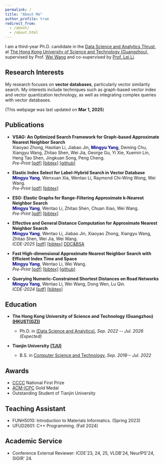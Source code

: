 ```yaml
---
permalink: /
title: "About Me"
author_profile: true
redirect_from: 
  - /about/
  - /about.html
---
```

I am a third-year Ph.D. candidate in the [Data Science and Analytics Thrust](https://dsa.hkust-gz.edu.cn), at [The Hong Kong University of Science and Technology (Guangzhou)](https://www.hkust-gz.edu.cn/), supervised by Prof. [Wei Wang](http://wei-wang.net) and co-supervised by [Prof. Lei Li](https://sites.google.com/view/leili).


## Research Interests
My research focuses on **vector databases**, particularly vector similarity search. My interests include techniques such as graph-based vector index and vector quantization technology, as well as integrating complex queries with vector databases.

(This webpage was last updated on **Mar 1, 2025**)


## Publications
- **VSAG: An Optimized Search Framework for Graph-based Approximate Nearest Neighbor Search**\
  Xiaoyao Zhong, Haotian Li, Jiabao Jin, <span style="color:darkblue">**Mingyu Yang**</span>, Deming Chu, Xiangyu Wang, Zhitao Shen, Wei Jia, George Gu, Yi Xie, Xuemin Lin, Heng Tao Shen, Jingkuan Song, Peng Cheng. \
  *Pre-Print* [[pdf]](https://arxiv.org/pdf/2503.17911) [[bibtex]](hhttps://arxiv.org/pdf/2503.17911) [[github]](https://github.com/antgroup/vsag)

- **Elastic Index Select for Label-Hybrid Search in Vector Database**\
  <span style="color:darkblue">**Mingyu Yang**</span>, Wenxuan Xia, Wentao Li, Raymond Chi-Wing Wong, Wei Wang. \
  *Pre-Print* [[pdf]](https://arxiv.org/abs/2505.03212) [[bibtex]](https://arxiv.org/abs/2505.03212)

- **ESG: Elastic Graphs for Range-Filtering Approximate k-Nearest Neighbor Search**\
  <span style="color:darkblue">**Mingyu Yang**</span>, Wentao Li, Zhitao Shen, Chuan Xiao, Wei Wang. \
  *Pre-Print* [[pdf]](https://arxiv.org/abs/2504.04018) [[bibtex]](https://arxiv.org/abs/2504.04018)

- **Effective and General Distance Computation for Approximate Nearest Neighbor Search**\
  <span style="color:darkblue">**Mingyu Yang**</span>, Wentao Li, Jiabao Jin, Xiaoyao Zhong, Xiangyu Wang, Zhitao Shen, Wei Jia, Wei Wang. \
  *ICDE-2025* [[pdf]](https://arxiv.org/abs/2404.16322) [[bibtex]](https://dblp.org/rec/journals/corr/abs-2404-16322.html?view=bibtex)
  <a class="github-button" href="https://github.com/mingyu-hkustgz/Res-Infer" data-show-count="true" aria-label="Star buttons/github-buttons on GitHub">DDC&BSA</a>

- **Fast High-dimensional Approximate Nearest Neighbor Search with Efficient Index Time and Space**\
  <span style="color:darkblue">**Mingyu Yang**</span>, Wentao Li, Wei Wang. \
  *Pre-Print* [[pdf]](https://arxiv.org/abs/2411.06158) [[bibtex]](https://dblp.org/rec/journals/corr/abs-2411-06158.html?view=bibtex) [[github]](https://github.com/mingyu-hkustgz/RESQ)

- **Querying Numeric-Constrained Shortest Distances on Road Networks**\
  <span style="color:darkblue">**Mingyu Yang**</span>, Wentao Li, Wei Wang, Dong Wen, Lu Qin. \
  *ICDE-2024* [[pdf]](https://ieeexplore.ieee.org/abstract/document/10597684) [[bibtex]](https://dblp.org/rec/conf/icde/YangLWWQ24.html?view=bibtex)

## Education
* **The Hong Kong University of Science and Technology (Guangzhou) [(HKUST(GZ))](https://www.hkust-gz.edu.cn/)**
  * Ph.D. in [(Data Science and Analytics)](https://dsa.hkust-gz.edu.cn/),  *Sep. 2022 -- Jul. 2026 (Expected)*

* **Tianjin University [(TJU)](https://cic.tju.edu.cn/)**
  * B.S. in [Computer Science and Technology](https://cic.tju.edu.cn/),  *Sep. 2018-- Jul. 2022*


## Awards
* [CCCC](https://gplt.patest.cn/regulation) National First Prize
* [ACM-ICPC](https://icpc.global/) Gold Medal
* Outstanding Student of Tianjin University

## Teaching Assistant
* FUNH5010: Introduction to Materials Informatics. (Spring 2023)
* UFUD2601: C++ Programming. (Fall 2024)

## Academic Service
* Conference External Reviewer: ICDE'23, 24, 25, VLDB'24, NeurIPS'24, SIGIR' 24.
